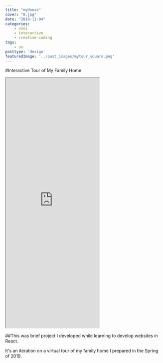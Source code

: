 ```yaml
---
title: "myHouse"
cover: "8.jpg"
date: "2019-11-04"
categories:
    - uxui
    - interactive
    - creative-coding
tags:
    - ux
posttype: 'design'
featuredImage: '../post_images/mytour_square.png'
---
```


#Interactive Tour of My Family Home

<iframe src="https://joshuakery.github.io/mytour" height="800"></iframe>

<grid-container>

##This was brief project I developed while learning to develop websites in React.

It's an iteration on a virtual tour of my family home I prepared in the Spring of 2019.

</grid-container>